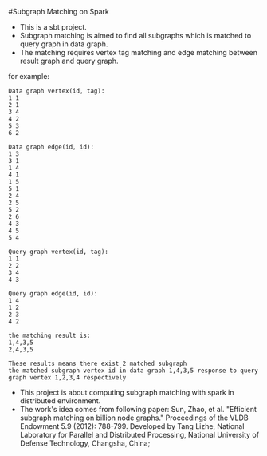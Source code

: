 #Subgraph Matching on Spark

- This is a sbt project.
- Subgraph matching is aimed to find all subgraphs which is matched to query graph in data graph.
- The matching requires vertex tag matching and edge matching between result graph and query graph.

for example:
```
Data graph vertex(id, tag):
1 1
2 1
3 4
4 2
5 3
6 2

Data graph edge(id, id):
1 3
3 1
1 4
4 1
1 5
5 1
2 4
2 5
5 2
2 6
4 3
4 5
5 4

Query graph vertex(id, tag):
1 1
2 2
3 4
4 3

Query graph edge(id, id):
1 4
1 2
2 3
4 2

the matching result is:
1,4,3,5
2,4,3,5

These results means there exist 2 matched subgraph
the matched subgraph vertex id in data graph 1,4,3,5 response to query graph vertex 1,2,3,4 respectively
```

- This project is about computing subgraph matching with spark in distributed environment.
- The work's idea comes from following paper:
Sun, Zhao, et al. "Efficient subgraph matching on billion node graphs." Proceedings of the VLDB Endowment 5.9 (2012): 788-799.
Developed by Tang Lizhe, National Laboratory for Parallel and Distributed Processing, National University of Defense Technology, Changsha, China;